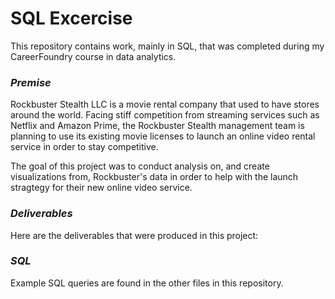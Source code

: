 # SQL Excercise

This repository contains work, mainly in SQL, that was completed during my CareerFoundry course in data analytics. 

### *Premise*

Rockbuster Stealth LLC is a movie rental company that used to have stores around the world. Facing stiff competition from streaming services such as Netflix and Amazon Prime, the Rockbuster Stealth management team is planning to use its existing movie licenses to launch an online video rental service in order to stay competitive.

The goal of this project was to conduct analysis on, and create visualizations from, Rockbuster's data in order to help with the launch stragtegy for their new online video service. 

### *Deliverables*

Here are the deliverables that were produced in this project:

### *SQL*

Example SQL queries are found in the other files in this repository. 
